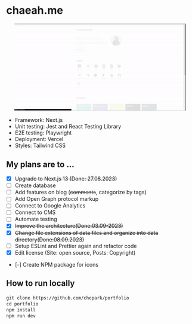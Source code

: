 # chaeah.me

<p align="center">
  <img width="460" height="auto" src="./public/demo.gif">
</p>

- Framework: Next.js
- Unit testing: Jest and React Testing Library
- E2E testing: Playwright
- Deployment: Vercel
- Styles: Tailwind CSS

## My plans are to ...

- [x] ~~Upgrade to Next.js 13 (Done: 27.08.2023)~~
- [ ] Create database
- [ ] Add features on blog (~~comments~~, categorize by tags)
- [ ] Add Open Graph protocol markup
- [ ] Connect to Google Analytics
- [ ] Connect to CMS
- [ ] Automate testing
- [x] ~~Improve the architecture(Done:03.09-2023)~~
- [x] ~~Change file extensions of data files and organize into data directory(Done:08.09.2023)~~
- [ ] Setup ESLint and Prettier again and refactor code
- [x] Edit license (Site: open source, Posts: Copyright)
- [-] Create NPM package for icons

## How to run locally

```
git clone https://github.com/chepark/portfolio
cd portfolio
npm install
npm run dev
```
